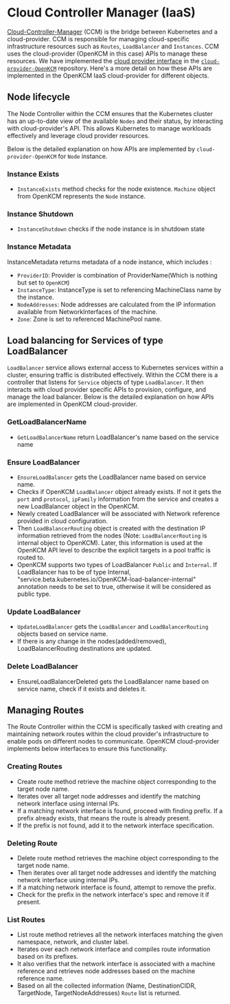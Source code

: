 # Cloud Controller Manager (IaaS)

[Cloud-Controller-Manager](https://kubernetes.io/docs/concepts/architecture/cloud-controller) (CCM) is the bridge 
between Kubernetes and a cloud-provider. CCM is responsible for managing cloud-specific infrastructure resources such 
as `Routes`, `LoadBalancer` and `Instances`. CCM uses the cloud-provider (OpenKCM in this case) APIs to manage these 
resources. We have implemented the [cloud provider interface](https://github.com/kubernetes/cloud-provider/blob/master/cloud.go)
in the [`cloud-provider-OpenKCM`](https://github.com/openkcm/cloud-provider-OpenKCM) repository. 
Here's a more detail on how these APIs are implemented in the OpenKCM IaaS cloud-provider for different objects.

## Node lifecycle

The Node Controller within the CCM ensures that the Kubernetes cluster has an up-to-date view of the available `Nodes` 
and their status, by interacting with cloud-provider's API. This allows Kubernetes to manage workloads effectively and 
leverage cloud provider resources. 

Below is the detailed explanation on how APIs are implemented by `cloud-provider-OpenKCM` for `Node` instance.

### Instance Exists

- `InstanceExists` method checks for the node existence. `Machine` object from OpenKCM represents the `Node` instance.

### Instance Shutdown

- `InstanceShutdown` checks if the node instance is in shutdown state

### Instance Metadata

InstanceMetadata returns metadata of a node instance, which includes :

- `ProviderID`: Provider is combination of ProviderName(Which is nothing but set to `OpenKCM`)
- `InstanceType`: InstanceType is set to referencing MachineClass name by the instance.
- `NodeAddresses`: Node addresses are calculated from the IP information available from NetworkInterfaces of the machine.
- `Zone`: Zone is set to referenced MachinePool name.


## Load balancing for Services of type LoadBalancer

`LoadBalancer` service allows external access to Kubernetes services within a cluster, ensuring traffic is distributed 
effectively. Within the CCM there is a controller that listens for `Service` objects of type `LoadBalancer`. It then 
interacts with cloud provider specific APIs to provision, configure, and manage the load balancer. Below is the detailed
explanation on how APIs are implemented in OpenKCM cloud-provider.

### GetLoadBalancerName

- `GetLoadBalancerName` return LoadBalancer's name based on the service name

### Ensure LoadBalancer

- `EnsureLoadBalancer` gets the LoadBalancer name based on service name.
- Checks if OpenKCM `LoadBalancer` object already exists. If not it gets the `port` and `protocol`, `ipFamily` information from the service and creates a new LoadBalancer object in the OpenKCM. 
- Newly created LoadBalancer will be associated with Network reference provided in cloud configuration.
- Then `LoadBalancerRouting` object is created with the destination IP information retrieved from the nodes (Note: `LoadBalancerRouting` is internal object to OpenKCM). Later, this information is used at the OpenKCM API level to describe the explicit targets in a pool traffic is routed to.
- OpenKCM supports two types of LoadBalancer `Public` and `Internal`. If LoadBalancer has to be of type Internal, "service.beta.kubernetes.io/OpenKCM-load-balancer-internal" annotation needs to be set to true, otherwise it will be considered as public type.

### Update LoadBalancer

- `UpdateLoadBalancer` gets the `LoadBalancer` and `LoadBalancerRouting` objects based on service name.
- If there is any change in the nodes(added/removed), LoadBalancerRouting destinations are updated.


### Delete LoadBalancer

- EnsureLoadBalancerDeleted gets the LoadBalancer name based on service name, check if it exists and deletes it.

## Managing Routes

The Route Controller within the CCM is specifically tasked with creating and maintaining network routes within the cloud
provider's infrastructure to enable pods on different nodes to communicate. OpenKCM cloud-provider implements below 
interfaces to ensure this functionality.

### Creating Routes

- Create route method retrieve the machine object corresponding to the target node name. 
- Iterates over all target node addresses and identify the matching network interface using internal IPs.
- If a matching network interface is found, proceed with finding prefix. If a prefix already exists, that means the route is already present.
- If the prefix is not found, add it to the network interface specification.

### Deleting Route

- Delete route method retrieves the machine object corresponding to the target node name. 
- Then iterates over all target node addresses and identify the matching network interface using internal IPs.
- If a matching network interface is found, attempt to remove the prefix.
- Check for the prefix in the network interface's spec and remove it if present.

### List Routes

- List route method retrieves all the network interfaces matching the given namespace, network, and cluster label.
- Iterates over each network interface and compiles route information based on its prefixes.
- It also verifies that the network interface is associated with a machine reference and retrieves node addresses based on the machine reference name. 
- Based on all the collected information (Name, DestinationCIDR, TargetNode, TargetNodeAddresses) `Route` list is returned.
